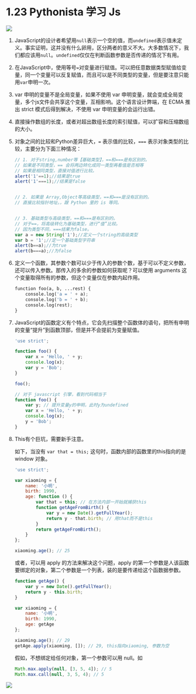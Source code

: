 # 1.23 Pythonista 学习 Js

![](http://image.iswbm.com/20200602135014.png)

1. JavaScript的设计者希望用`null`表示一个空的值，而`undefined`表示值未定义。事实证明，这并没有什么卵用，区分两者的意义不大。大多数情况下，我们都应该用`null`。`undefined`仅仅在判断函数参数是否传递的情况下有用。



2. 在JavaScript中，使用等号`=`对变量进行赋值。可以把任意数据类型赋值给变量，同一个变量可以反复赋值，而且可以是不同类型的变量，但是要注意只能用`var`申明一次。



3. var 申明的变量不是全局变量，如果不使用 var 申明变量，就会变成全局变量，多个js文件会共享这个变量，互相影响。这个语言设计弊端，在 ECMA 推出 strict 模式后得到解决，不使用 var 申明变量的会运行出错。



4. 直接操作数组的长度，或者对超出数组长度的索引赋值，可以扩容和压缩数组的大小。



5. 对象之间的比较和Python差异巨大，`=` 表示值的比较，`===` 表示对象类型的比较，主要分为下面三种情况：

   ```javascript
   // 1. 对于string,number等【基础类型】，==和===是有区别的。
   // 如果是不同类型，== 会将两边转化成同一类型再看值是否相等
   // 如果是相同类型，直接对值进行比较。
   alert('1'==1);//结果是true
   alert('1'===1);//结果是false
   
   
   // 2. 如果是 Array,Object等高级类型，==和===是没有区别的。
   // 直接比较指针地址。，跟 Python 里的 is 等同。
   
   
   // 3. 基础类型与高级类型，==和===是有区别的。
   // 对于==，将高级转化为基础类型，进行“值”比较。
   // 因为类型不同，===结果为false。
   var a = new String('1');//定义一个string的高级类型
   var b = '1';//定一个基础类型字符串
   alert(b==a);//为true
   alert(b===a);//为false
   ```

6. 定义一个函数，其参数个数可以少于传入的参数个数，基于可以不定义参数，还可以传入参数。那传入的多余的参数如何获取呢？可以使用 arguments 这个变量取得所有的参数，但这个变量仅在参数内起作用。

   ```python
   function foo(a, b, ...rest) {
       console.log('a = ' + a);
       console.log('b = ' + b);
       console.log(rest);
   }
   ```

7. JavaScript的函数定义有个特点，它会先扫描整个函数体的语句，把所有申明的变量“提升”到函数顶部，但是并不会提前为变量赋值。

   ```javascript
   'use strict';
   
   function foo() {
       var x = 'Hello, ' + y;
       console.log(x);
       var y = 'Bob';
   }
   
   foo();
   
   // 对于 javascript 引擎，看到代码相当于
   function foo() {
       var y; // 提升变量y的申明，此时y为undefined
       var x = 'Hello, ' + y;
       console.log(x);
       y = 'Bob';
   }
   ```

   

8. This有个巨坑，需要新手注意。

   如下，当没有 `var that = this;` 这句时，函数内部的函数里的this指向的是 window 对象。

   ```javascript
   'use strict';
   
   var xiaoming = {
       name: '小明',
       birth: 1990,
       age: function () {
           var that = this; // 在方法内部一开始就捕获this
           function getAgeFromBirth() {
               var y = new Date().getFullYear();
               return y - that.birth; // 用that而不是this
           }
           return getAgeFromBirth();
       }
   };
   
   xiaoming.age(); // 25
   ```

   或者，可以用 apply 的方法来解决这个问题，apply 的第一个参数是人该函数要绑定的对象，第二个参数是一个列表，装的是要传递给这个函数据参数。

   ```javascript
   function getAge() {
       var y = new Date().getFullYear();
       return y - this.birth;
   }
   
   var xiaoming = {
       name: '小明',
       birth: 1990,
       age: getAge
   };
   
   xiaoming.age(); // 29
   getAge.apply(xiaoming, []); // 29, this指向xiaoming, 参数为空
   ```

   假如，不想绑定给任何对象，第一个参数可以用 null。如

   ```javascript
   Math.max.apply(null, [3, 5, 4]); // 5
   Math.max.call(null, 3, 5, 4); // 5
   ```

   

![](http://image.iswbm.com/20200607174235.png)